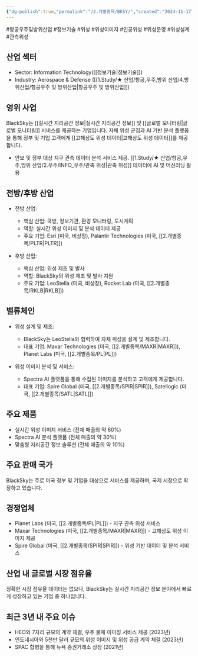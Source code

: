 ```yaml
---
{"dg-publish":true,"permalink":"/2.개별종목/BKSY/","created":"2024-11-17T23:12:14.475+09:00","updated":"2025-07-29T21:37:04.411+09:00"}
---
```


#항공우주및방위산업 #정보기술 #위성 #위성이미지 #인공위성 #위성운영 #위성설계 #관측위성 

## 산업 섹터

- Sector: Information Technology([[정보기술\|정보기술]])
- Industry: Aerospace & Defense ([[1.Study/★ 산업/항공,우주,방위 산업/4.방위산업/항공우주 및 방위산업\|항공우주 및 방위산업]])

## 영위 사업

BlackSky는 [[실시간 지리공간 정보\|실시간 지리공간 정보]] 및 [[글로벌 모니터링\|글로벌 모니터링]] 서비스를 제공하는 기업입니다. 자체 위성 군집과 AI 기반 분석 플랫폼을 통해 정부 및 기업 고객에게 [[고해상도 위성 데이터\|고해상도 위성 데이터]]를 제공합니다.

- 안보 및 정부 대상 지구 관측 데이터 분석 서비스 제공. [[1.Study/★ 산업/항공,우주,방위 산업/2.우주/INFO_우주/관측 위성\|관측 위성]] 데이터에 AI 및 머신러닝 활용

## 전방/후방 산업

- 전방 산업:
    
    - 핵심 산업: 국방, 정보기관, 환경 모니터링, 도시계획
    - 역할: 실시간 위성 이미지 및 분석 데이터 제공
    - 주요 기업: Esri (미국, 비상장), Palantir Technologies (미국, [[2.개별종목/PLTR\|PLTR]])
    
- 후방 산업:
    
    - 핵심 산업: 위성 제조 및 발사
    - 역할: BlackSky의 위성 제조 및 발사 지원
    - 주요 기업: LeoStella (미국, 비상장), Rocket Lab (미국, [[2.개별종목/RKLB\|RKLB]])
    

## 밸류체인

- 위성 설계 및 제조:
    
    - BlackSky는 LeoStella와 협력하여 자체 위성을 설계 및 제조합니다.
    - 대표 기업: Maxar Technologies (미국, [[2.개별종목/MAXR\|MAXR]]), Planet Labs (미국, [[2.개별종목/PL\|PL]])
- 위성 이미지 분석 및 서비스:
    
    - Spectra AI 플랫폼을 통해 수집된 이미지를 분석하고 고객에게 제공합니다.
    - 대표 기업: Spire Global (미국, [[2.개별종목/SPIR\|SPIR]]), Satellogic (미국, [[2.개별종목/SATL\|SATL]])

## 주요 제품

- 실시간 위성 이미지 서비스 (전체 매출의 약 60%)
- Spectra AI 분석 플랫폼 (전체 매출의 약 30%)
- 맞춤형 지리공간 정보 솔루션 (전체 매출의 약 10%)

## 주요 판매 국가

BlackSky는 주로 미국 정부 및 기업을 대상으로 서비스를 제공하며, 국제 시장으로 확장하고 있습니다.

## 경쟁업체

- Planet Labs (미국, [[2.개별종목/PL\|PL]]) - 지구 관측 위성 서비스
- Maxar Technologies (미국, [[2.개별종목/MAXR\|MAXR]]) - 고해상도 위성 이미지 제공
- Spire Global (미국, [[2.개별종목/SPIR\|SPIR]]) - 위성 기반 데이터 및 분석 서비스

## 산업 내 글로벌 시장 점유율

정확한 시장 점유율 데이터는 없으나, BlackSky는 실시간 지리공간 정보 분야에서 빠르게 성장하고 있는 기업 중 하나입니다.

## 최근 3년 내 주요 이슈

- HEO와 7자리 규모의 계약 체결, 우주 물체 이미징 서비스 제공 (2023년)
- 인도네시아와 5천만 달러 규모의 위성 이미지 및 위성 공급 계약 체결 (2023년)
- SPAC 합병을 통해 뉴욕 증권거래소 상장 (2021년)